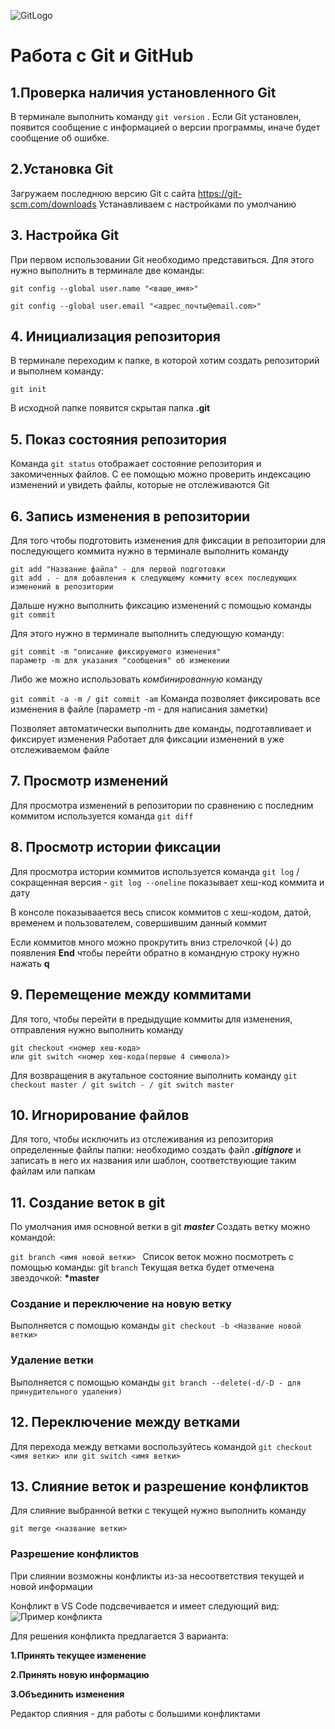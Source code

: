 ![GitLogo](Git-logo.svg.png)
# Работа с Git и GitHub
## 1.Проверка наличия установленного Git
В терминале выполнить команду `git version` .
Если Git установлен, появится сообщение с информацией о версии программы, иначе будет сообщение об ошибке.
## 2.Установка Git
Загружаем последнюю версию Git с сайта https://git-scm.com/downloads
Устанавливаем с настройками по умолчанию 
## 3. Настройка Git
При первом использовании Git необходимо представиться. Для этого нужно выполнить в терминале две команды:
```
git config --global user.name "<ваше_имя>"

git config --global user.email "<адрес_почты@email.com>" 
```

## 4. Инициализация репозитория 
В терминале переходим к папке, в которой хотим создать репозиторий и выполнем команду:
```
git init
```
В исходной папке появится скрытая папка **.git**

## 5. Показ состояния репозитория
Команда `git status` отображает состояние репозитория и закомиченных файлов. 
С ее помощью можно проверить индексацию изменений и увидеть файлы, которые не отслеживаются Git

## 6. Запись изменения в репозитории

Для того чтобы подготовить изменения для фиксации в репозитории для последующего коммита нужно в терминале выполнить команду 
```
git add "Название файла" - для первой подготовки
git add . - для добавления к следующему коммиту всех последующих изменений в репозитории
```
Дальше нужно выполнить фиксацию изменений с помощью команды `git commit`  

Для этого нужно в терминале выполнить следующую команду:

```
git commit -m "описание фиксируемого изменения" 
параметр -m для указания "сообщения" об изменении 
```

Либо же можно использовать *комбинированную* команду

`git commit -a -m / git commit -am`
Команда позволяет фиксировать все изменения в файле
(параметр -m - для написания заметки)

Позволяет автоматически выполнить две команды, подготавливает и фиксирует изменения 
Работает для фиксации изменений в уже отслеживаемом файле 
## 7. Просмотр изменений 
Для просмотра изменений в репозитории по сравнению с последним коммитом используется команда `git diff`
## 8. Просмотр истории фиксации
Для просмотра истории коммитов используется команда `git log` / сокращенная версия - `git log --oneline` показывает хеш-код коммита и дату

В консоле показываается весь список коммитов с хеш-кодом, датой, временем и пользователем, совершившим данный коммит

Если коммитов много можно прокрутить вниз стрелочкой (↓) до появления __End__ чтобы перейти обратно в командную строку нужно нажать __q__ 

## 9. Перемещение между коммитами

Для того, чтобы перейти в предыдущие коммиты для изменения, отправления нужно выполнить команду 
```
git checkout <номер хеш-кода> 
или git switch <номер хеш-кода(первые 4 символа)>
```

Для возвращения в акутальное состояние выполнить команду
`git checkout master / git switch - / git switch master`

## 10. Игнорирование файлов
Для того, чтобы исключить из отслеживания из репозитория определенные файлы папки: необходимо создать файл ***.gitignore*** и записать в него их названия или шаблон, соответствующие таким файлам или папкам

## 11. Создание веток в git 
По умолчания имя основной ветки в git  ***master***
Создать ветку можно командой: 

```git branch <имя новой ветки> ```
Список веток можно посмотреть с помощью команды: 
git `branch`
Текущая ветка будет отмечена звездочкой: __\*master__

### Создание и переключение на новую ветку
Выполняется с помощью команды `git checkout -b <Название новой ветки>`

### Удаление ветки
Выполняется с помощью команды `git branch --delete(-d/-D - для принудительного удаления)`

## 12. Переключение между ветками
Для перехода между ветками воспользуйтесь командой `git checkout <имя ветки> или git switch <имя ветки>`

## 13. Слияние веток и разрешение конфликтов 
Для слияние выбранной ветки с текущей нужно выполнить команду 
```
git merge <название ветки>
```
### Разрешение конфликтов
При слиянии возможны конфликты из-за несоответствия текущей и новой информации 

Конфликт в VS Code подсвечивается и имеет следующий вид: 
![Пример конфликта](merge-conflict-in-vscode.png)

Для решения конфликта предлагается 3 варианта: 

**1.Принять текущее изменение**

**2.Принять новую информацию**

**3.Объединить изменения**

Редактор слияния - для работы с большими конфликтами 
